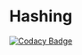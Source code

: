 # Hashing
[![Codacy Badge](https://api.codacy.com/project/badge/Grade/108ec7ef1df34a08bf9eb2eb719548d0)](https://www.codacy.com/app/bird-in-hat/Hashing?utm_source=github.com&utm_medium=referral&utm_content=bird-in-hat/Hashing&utm_campaign=badger)